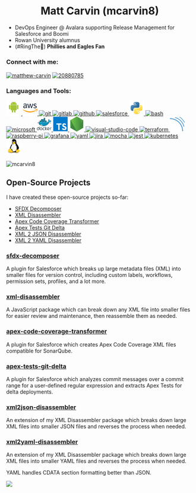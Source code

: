 <h1 align="center">Matt Carvin (mcarvin8)</h1>

- DevOps Engineer @ Avalara supporting Release Management for Salesforce and Boomi
- Rowan University alumnus
- (#RingThe🔔) **Phillies and Eagles Fan**

<h3 align="left">Connect with me:</h3>
<p align="left">
<a href="https://linkedin.com/in/matthew-carvin" target="blank"><img align="center" src="https://raw.githubusercontent.com/rahuldkjain/github-profile-readme-generator/master/src/images/icons/Social/linked-in-alt.svg" alt="matthew-carvin" height="30" width="40" /></a>
<a href="https://stackoverflow.com/users/20880785" target="blank"><img align="center" src="https://raw.githubusercontent.com/rahuldkjain/github-profile-readme-generator/master/src/images/icons/Social/stack-overflow.svg" alt="20880785" height="30" width="40" /></a>
</p>

<h3 align="left">Languages and Tools:</h3>

<p align="left">
  <a href="https://developer.android.com" target="_blank" rel="noreferrer"> <img src="https://raw.githubusercontent.com/devicons/devicon/master/icons/android/android-original-wordmark.svg" alt="android" width="40" height="40"/> </a>
  <a href="https://aws.amazon.com" target="_blank" rel="noreferrer"> <img src="https://raw.githubusercontent.com/devicons/devicon/master/icons/amazonwebservices/amazonwebservices-original-wordmark.svg" alt="aws" width="40" height="40"/> </a>
  <a href="https://git-scm.com/" target="_blank" rel="noreferrer">
    <img src="https://www.vectorlogo.zone/logos/git-scm/git-scm-icon.svg" alt="git" width="40" height="40"/>
  </a>
  <a href="https://gitlab.com/" target="_blank" rel="noreferrer">
    <img src="https://www.vectorlogo.zone/logos/gitlab/gitlab-icon.svg" alt="gitlab" width="40" height="40"/>
  </a>
  <a href="https://github.com/" target="_blank" rel="noreferrer">
    <img src="https://www.vectorlogo.zone/logos/github/github-icon.svg" alt="github" width="40" height="40"/>
  </a>
  <a href="https://www.salesforce.com/" target="_blank" rel="noreferrer">
    <img src="https://www.vectorlogo.zone/logos/salesforce/salesforce-icon.svg" alt="salesforce" width="40" height="40"/>
  </a>
  <a href="https://www.python.org" target="_blank" rel="noreferrer">
    <img src="https://raw.githubusercontent.com/devicons/devicon/master/icons/python/python-original.svg" alt="python" width="40" height="40"/>
  </a>
  <a href="https://www.gnu.org/software/bash/" target="_blank" rel="noreferrer">
    <img src="https://www.vectorlogo.zone/logos/gnu_bash/gnu_bash-icon.svg" alt="bash" width="40" height="40"/>
  </a>
  <a href="https://www.microsoft.com/en-us/windows/" target="_blank" rel="noreferrer">
    <img src="https://www.vectorlogo.zone/logos/microsoft/microsoft-icon.svg" alt="microsoft" width="40" height="40"/>
  </a>
  <a href="https://www.docker.com/" target="_blank" rel="noreferrer"> <img src="https://raw.githubusercontent.com/devicons/devicon/master/icons/docker/docker-original-wordmark.svg" alt="docker" width="40" height="40"/> </a>
  <a href="https://www.typescriptlang.org/" target="_blank" rel="noreferrer">
    <img src="https://raw.githubusercontent.com/devicons/devicon/master/icons/typescript/typescript-original.svg" alt="typescript" width="40" height="40"/>
  </a>
  <a href="https://nodejs.org" target="_blank" rel="noreferrer">
    <img src="https://raw.githubusercontent.com/devicons/devicon/master/icons/nodejs/nodejs-original.svg" alt="nodejs" width="40" height="40"/>
  </a>
  <a href="https://code.visualstudio.com/" target="_blank" rel="noreferrer">
    <img src="https://www.vectorlogo.zone/logos/visualstudio_code/visualstudio_code-icon.svg" alt="visual-studio-code" width="40" height="40"/>
  </a>
  <a href="https://www.terraform.io/" target="_blank" rel="noreferrer">
    <img src="https://www.vectorlogo.zone/logos/terraformio/terraformio-icon.svg" alt="terraform" width="40" height="40"/>
  </a>
  <a href="https://www.sonarqube.org/" target="_blank" rel="noreferrer">
    <img src="https://github.com/devicons/devicon/blob/master/icons/sonarqube/sonarqube-original.svg" alt="sonarqube" width="40" height="40"/>
  </a>
  <a href="https://www.raspberrypi.org/" target="_blank" rel="noreferrer">
    <img src="https://www.vectorlogo.zone/logos/raspberrypi/raspberrypi-icon.svg" alt="raspberry-pi" width="40" height="40"/>
  </a>
  <a href="https://grafana.com" target="_blank" rel="noreferrer">
    <img src="https://www.vectorlogo.zone/logos/grafana/grafana-icon.svg" alt="grafana" width="40" height="40"/>
  </a>
  <a href="https://yaml.org/" target="_blank" rel="noreferrer">
    <img src="https://www.vectorlogo.zone/logos/yaml/yaml-icon.svg" alt="yaml" width="40" height="40"/>
  </a>
  <a href="https://www.atlassian.com/software/jira" target="_blank" rel="noreferrer">
    <img src="https://www.vectorlogo.zone/logos/atlassian_jira/atlassian_jira-icon.svg" alt="jira" width="40" height="40"/>
  </a>
  <a href="https://mochajs.org" target="_blank" rel="noreferrer"> <img src="https://www.vectorlogo.zone/logos/mochajs/mochajs-icon.svg" alt="mocha" width="40" height="40"/> </a>
  <a href="https://jestjs.io" target="_blank" rel="noreferrer"> <img src="https://www.vectorlogo.zone/logos/jestjsio/jestjsio-icon.svg" alt="jest" width="40" height="40"/> </a> <a href="https://kubernetes.io" target="_blank" rel="noreferrer"> <img src="https://www.vectorlogo.zone/logos/kubernetes/kubernetes-icon.svg" alt="kubernetes" width="40" height="40"/> </a> <a href="https://www.linux.org/" target="_blank" rel="noreferrer"> <img src="https://raw.githubusercontent.com/devicons/devicon/master/icons/linux/linux-original.svg" alt="linux" width="40" height="40"/> </a>
</p>

<p><img align="center" src="https://github-readme-stats.vercel.app/api/top-langs?username=mcarvin8&show_icons=true&locale=en&layout=compact" alt="mcarvin8" /></p>

## Open-Source Projects

I have created these open-source projects so-far:

- [SFDX Decomposer](#sfdx-decomposer)
- [XML Disassembler](#xml-disassembler)
- [Apex Code Coverage Transformer](#apex-code-coverage-transformer)
- [Apex Tests Git Delta](#apex-tests-git-delta)
- [XML 2 JSON Disassembler](#xml2json-disassembler)
- [XML 2 YAML Disassembler](#xml2yaml-disassembler)

### [sfdx-decomposer](https://github.com/mcarvin8/sfdx-decomposer-plugin)

A plugin for Salesforce which breaks up large metadata files (XML) into smaller files for version control, including custom labels, workflows, permission sets, profiles, and a lot more.

### [xml-disassembler](https://github.com/mcarvin8/xml-disassembler)

A JavaScript package which can break down any XML file into smaller files for easier review and maintenance, then reassemble them as needed.

### [apex-code-coverage-transformer](https://github.com/mcarvin8/apex-code-coverage-transformer)

A plugin for Salesforce which creates Apex Code Coverage XML files compatible for SonarQube.

### [apex-tests-git-delta](https://github.com/mcarvin8/apex-tests-git-delta)

A plugin for Salesforce which analyzes commit messages over a commit range for a user-defined regular expression and extracts Apex Tests for delta deployments.

### [xml2json-disassembler](https://github.com/mcarvin8/xml2json-disassembler)

An extension of my XML Disassembler package which breaks down large XML files into smaller JSON files and reverses the process when needed.

### [xml2yaml-disassembler](https://github.com/mcarvin8/xml2yaml-disassembler)

An extension of my XML Disassembler package which breaks down large XML files into smaller YAML files and reverses the process when needed.

YAML handles CDATA section formatting better than JSON.


![](https://i.pinimg.com/736x/0c/1c/84/0c1c848a1e99303762cbafa3ceaed81c.jpg)

